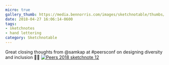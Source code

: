 ```yaml
---
micro: true
gallery_thumb: https://media.bennorris.com/images/sketchnotable/thumbs/peers-2018-sketchnote-12.jpg
date: 2018-04-27 16:06:14-0600
tags:
- sketchnotes
- hand lettering
category: Sketchnotable
---
```


Great closing thoughts from @samkap at #peersconf on designing diversity and inclusion ✍🏼 [![Peers 2018 sketchnote 12](https://media.bennorris.com/images/sketchnotable/peers-2018/peers-2018-sketchnote-12.jpg)](https://media.bennorris.com/images/sketchnotable/peers-2018/peers-2018-sketchnote-12.jpg)